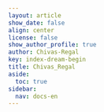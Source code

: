 ```yaml
---
layout: article
show_date: false
align: center
license: false
show_author_profile: true
author: Chivas-Regal
key: index-dream-begin
title: Chivas_Regal
aside:
  toc: true
sidebar:
  nav: docs-en
---
```

